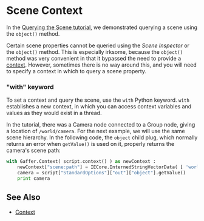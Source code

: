 # Scene Context #

In the [Querying the Scene tutorial](../../Tutorials/Scripting/QueryingAScene/index.md), we demonstrated querying a scene using the `object()` method.

Certain scene properties cannot be queried using the _Scene Inspector_ or the `object()` method. This is especially irksome, because the `object()` method was very convenient in that it bypassed the need to provide a [context](../Context/index.md). However, sometimes there is no way around this, and you will need to specify a context in which to query a scene property.


### "with" keyword ###

To set a context and query the scene, use the `with` Python keyword. `with` establishes a new context, in which you can access context variables and values as they would exist in a thread.

In the tutorial, there was a Camera node connected to a Group node, giving a location of `/world/camera`. For the next example, we will use the same scene hierarchy. In the following code, the `object` child plug, which normally returns an error when `getValue()` is used on it, properly returns the camera's scene path:


```python
with Gaffer.Context( script.context() ) as newContext :
    newContext["scene:path"] = IECore.InternedStringVectorData( [ 'world', 'camera' ] )
    camera = script["StandardOptions"]["out"]["object"].getValue()
    print camera
```


## See Also ##

- [Context](../Context/index.md)

